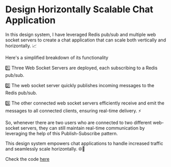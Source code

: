 # Design Horizontally Scalable Chat Application

In this design system, I have leveraged Redis pub/sub and multiple web socket servers to create a chat application that can scale both vertically and horizontally. 📈

Here's a simplified breakdown of its functionality

1️⃣ Three Web Socket Servers are deployed, each subscribing to a Redis pub/sub.

2️⃣ The web socket server quickly publishes incoming messages to the Redis pub/sub.

3️⃣ The other connected web socket servers efficiently receive and emit the messages to all connected clients, ensuring real-time delivery. ⚡️

So, whenever there are two users who are connected to two different web-socket servers, they can still maintain real-time communication by leveraging the help of this Publish-Subscribe pattern.

This design system empowers chat applications to handle increased traffic and seamlessly scale horizontally. 🌐🚀

Check the code [here](https://github.com/BharathxD/Realtime-Chat-Engine-with-Horizontal-Scalability)
